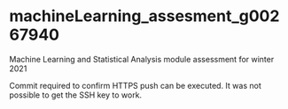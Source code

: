 # machineLearning_assesment_g00267940
Machine Learning and Statistical Analysis module assessment for winter 2021

Commit required to confirm HTTPS push can be executed. It was not possible to get the SSH key to work.
